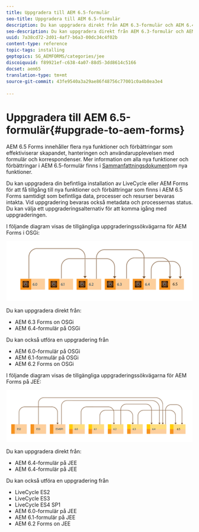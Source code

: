 ```yaml
---
title: Uppgradera till AEM 6.5-formulär
seo-title: Uppgradera till AEM 6.5-formulär
description: Du kan uppgradera direkt från AEM 6.3-formulär och AEM 6.4-formulär till AEM 6.5-formulär.
seo-description: Du kan uppgradera direkt från AEM 6.3-formulär och AEM 6.4-formulär till AEM 6.5-formulär.
uuid: 7a38cd72-2d01-4af7-b6a3-00dc34c4f02b
content-type: reference
topic-tags: installing
geptopics: SG_AEMFORMS/categories/jee
discoiquuid: f89921ef-c638-4a07-88d5-3dd8614c5166
docset: aem65
translation-type: tm+mt
source-git-commit: 43fe9540a3a29ae86f48756c77001c0a4b8ea3e4

---
```



# Uppgradera till AEM 6.5-formulär{#upgrade-to-aem-forms}

AEM 6.5 Forms innehåller flera nya funktioner och förbättringar som effektiviserar skapandet, hanteringen och användarupplevelsen med formulär och korrespondenser. Mer information om alla nya funktioner och förbättringar i AEM 6.5-formulär finns i [Sammanfattningsdokument](../../forms/using/whats-new.md)om nya funktioner.

Du kan uppgradera din befintliga installation av LiveCycle eller AEM Forms för att få tillgång till nya funktioner och förbättringar som finns i AEM 6.5 Forms samtidigt som befintliga data, processer och resurser bevaras intakta. Vid uppgradering bevaras också metadata och processernas status. Du kan välja ett uppgraderingsalternativ för att komma igång med uppgraderingen.

I följande diagram visas de tillgängliga uppgraderingssökvägarna för AEM Forms i OSGi:

![](do-not-localize/osgi-upgrade-path.png)

Du kan uppgradera direkt från:

* AEM 6.3 Forms on OSGi
* AEM 6.4-formulär på OSGi

Du kan också utföra en uppgradering från

* AEM 6.0-formulär på OSGi
* AEM 6.1-formulär på OSGi
* AEM 6.2 Forms on OSGi

I följande diagram visas de tillgängliga uppgraderingssökvägarna för AEM Forms på JEE:

![](do-not-localize/jee-upgrade-6-5.png)

Du kan uppgradera direkt från:

* AEM 6.4-formulär på JEE
* AEM 6.4-formulär på JEE

Du kan också utföra en uppgradering från

* LiveCycle ES2
* LiveCycle ES3
* LiveCycle ES4 SP1
* AEM 6.0-formulär på JEE
* AEM 6.1-formulär på JEE
* AEM 6.2 Forms on JEE

<!--
[Work in Progress]

Migration involves moving only assets (PDF, XDP, images, adaptive forms, correspondence management assets) from one server to another - processes (LCA), settings, configurations, and a few other pieces of metadata are not migrated. Perform the following steps to migrate to AEM 6.3 Forms:

1. Set up a fresh environment of [AEM 6.3 Forms](https://adobe.com/go/learn_aemforms_documentation_63).
1. Move XDP or other compatible assets to the freshly set instance. For detailed instructions, see [Importing and exporting assets to AEM Forms](../../forms/using/import-export-forms-templates.md). [
   ](../../forms/using/import-export-forms-templates.md)
1. Build the required services, if any.

   For example, if you are using AEM Forms on JEE Document Services, changes are required in the code to use document services available in AEM Forms on OSGi.

1. Perform post-installation activities:

    * **Run Migration Utility**

      The migration utility makes the adaptive forms and correspondence management assets of earlier versions compatible with AEM 6.3 forms. You can download the utility from AEM package share. For step-by-step information to configure and use the migration utility, see [migration utility](../../forms/using/migration-utility.md) documentation.

    * **Reconfigure Adobe Sign**

      If you had Adobe Sign configured in the previous version of AEM Forms, then reconfigure Adobe Sign from AEM Cloud services. For more details, see [Integrate Adobe Sign with AEM Forms](../../forms/using/adobe-sign-integration-adaptive-forms.md).

      Moreover, AEM 6.3 Forms release has introduced many new Adobe Sign features. For step-by-step information to use Adobe Sign, see [Using Adobe Sign in an adaptive form](../../forms/using/working-with-adobe-sign.md).

    * **Reconfigure analytics and reports**

      In AEM 6.3 Forms, traffic variable for source and success event for impression are not available. So, when you upgrade to AEM 6.3 Forms, AEM Forms stops sending data to Adobe Analytics server and analytics reports for adaptive forms are not available. Moreover, AEM 6.3 Forms introduces traffic variable for the version of form analytics and success event for the amount of time spent on a field. So, reconfigure analytics and reports for your AEM Forms environment. For detailed steps, see [Configuring analytics and reports](../../forms/using/configure-analytics-forms-documents.md).

      Methods to calculate average fill time for forms and average read time for have changed. So, when you upgrade to AEM 6.3 forms, older data (data from previous AEM Forms release) for these metrics is available only in Adobe Analytics. It is not visible in AEM Forms analytics reports. For these metrics, AEM Forms analytics reports display data which is captured after performing the upgrade.
      
      -->
